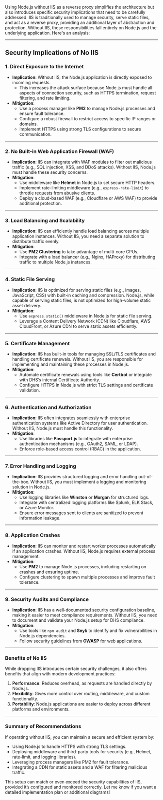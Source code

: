 Using Node.js without IIS as a reverse proxy simplifies the architecture but also introduces specific security implications that need to be carefully addressed. IIS is traditionally used to manage security, serve static files, and act as a reverse proxy, providing an additional layer of abstraction and protection. Without IIS, these responsibilities fall entirely on Node.js and the underlying application. Here's an analysis:

---

## **Security Implications of No IIS**

### 1. **Direct Exposure to the Internet**
- **Implication**: Without IIS, the Node.js application is directly exposed to incoming requests.
  - This increases the attack surface because Node.js must handle all aspects of connection security, such as HTTPS termination, request filtering, and rate limiting.
- **Mitigation**:
  - Use a process manager like **PM2** to manage Node.js processes and ensure fault tolerance.
  - Configure a robust firewall to restrict access to specific IP ranges or domains.
  - Implement HTTPS using strong TLS configurations to secure communication.

---

### 2. **No Built-in Web Application Firewall (WAF)**
- **Implication**: IIS can integrate with WAF modules to filter out malicious traffic (e.g., SQL injection, XSS, and DDoS attacks). Without IIS, Node.js must handle these security concerns.
- **Mitigation**:
  - Use middleware like **Helmet** in Node.js to set secure HTTP headers.
  - Implement rate-limiting middleware (e.g., `express-rate-limit`) to throttle requests from abusive clients.
  - Deploy a cloud-based WAF (e.g., Cloudflare or AWS WAF) to provide additional protection.

---

### 3. **Load Balancing and Scalability**
- **Implication**: IIS can efficiently handle load balancing across multiple application instances. Without IIS, you need a separate solution to distribute traffic evenly.
- **Mitigation**:
  - Use **PM2 Clustering** to take advantage of multi-core CPUs.
  - Integrate with a load balancer (e.g., Nginx, HAProxy) for distributing traffic to multiple Node.js instances.

---

### 4. **Static File Serving**
- **Implication**: IIS is optimized for serving static files (e.g., images, JavaScript, CSS) with built-in caching and compression. Node.js, while capable of serving static files, is not optimized for high-volume static asset delivery.
- **Mitigation**:
  - Use `express.static()` middleware in Node.js for static file serving.
  - Leverage a Content Delivery Network (CDN) like Cloudflare, AWS CloudFront, or Azure CDN to serve static assets efficiently.

---

### 5. **Certificate Management**
- **Implication**: IIS has built-in tools for managing SSL/TLS certificates and handling certificate renewals. Without IIS, you are responsible for implementing and maintaining these processes in Node.js.
- **Mitigation**:
  - Automate certificate renewals using tools like **Certbot** or integrate with DHS’s internal Certificate Authority.
  - Configure HTTPS in Node.js with strict TLS settings and certificate validation.

---

### 6. **Authentication and Authorization**
- **Implication**: IIS often integrates seamlessly with enterprise authentication systems like Active Directory for user authentication. Without IIS, Node.js must handle this functionality.
- **Mitigation**:
  - Use libraries like **Passport.js** to integrate with enterprise authentication mechanisms (e.g., OAuth2, SAML, or LDAP).
  - Enforce role-based access control (RBAC) in the application.

---

### 7. **Error Handling and Logging**
- **Implication**: IIS provides structured logging and error handling out-of-the-box. Without IIS, you must implement a logging and monitoring solution in Node.js.
- **Mitigation**:
  - Use logging libraries like **Winston** or **Morgan** for structured logs.
  - Integrate with centralized logging platforms like Splunk, ELK Stack, or Azure Monitor.
  - Ensure error messages sent to clients are sanitized to prevent information leakage.

---

### 8. **Application Crashes**
- **Implication**: IIS can monitor and restart worker processes automatically if an application crashes. Without IIS, Node.js requires external process management.
- **Mitigation**:
  - Use **PM2** to manage Node.js processes, including restarting on crashes and ensuring uptime.
  - Configure clustering to spawn multiple processes and improve fault tolerance.

---

### 9. **Security Audits and Compliance**
- **Implication**: IIS has a well-documented security configuration baseline, making it easier to meet compliance requirements. Without IIS, you need to document and validate your Node.js setup for DHS compliance.
- **Mitigation**:
  - Use tools like `npm audit` and **Snyk** to identify and fix vulnerabilities in Node.js dependencies.
  - Follow security guidelines from **OWASP** for web applications.

---

### **Benefits of No IIS**
While dropping IIS introduces certain security challenges, it also offers benefits that align with modern development practices:
1. **Performance**: Reduces overhead, as requests are handled directly by Node.js.
2. **Flexibility**: Gives more control over routing, middleware, and custom functionality.
3. **Portability**: Node.js applications are easier to deploy across different platforms and environments.

---

### **Summary of Recommendations**
If operating without IIS, you can maintain a secure and efficient system by:
- Using Node.js to handle HTTPS with strong TLS settings.
- Deploying middleware and third-party tools for security (e.g., Helmet, rate-limit, and logging libraries).
- Leveraging process managers like PM2 for fault tolerance.
- Integrating a CDN for static assets and a WAF for filtering malicious traffic.

This setup can match or even exceed the security capabilities of IIS, provided it’s configured and monitored correctly. Let me know if you want a detailed implementation plan or additional diagrams!